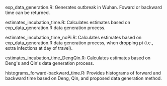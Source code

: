 

exp_data_generation.R: Generates outbreak in Wuhan. Foward or backward time can be returned.

estimates_incubation_time.R: Calculates estimates based on exp_data_generation.R data generation process.

estimates_incubation_time_noPi.R: Calculates estimates based on exp_data_generation.R data generation process, when dropping pi (i.e., extra infections at day of travel).

estimates_incubation_time_DengQin.R: Calculates estimates based on Deng's and Qin's data generation process.

histograms_forward-backward_time.R: Provides histograms of forward and backward time based on Deng, Qin, and proposed data generation method.
